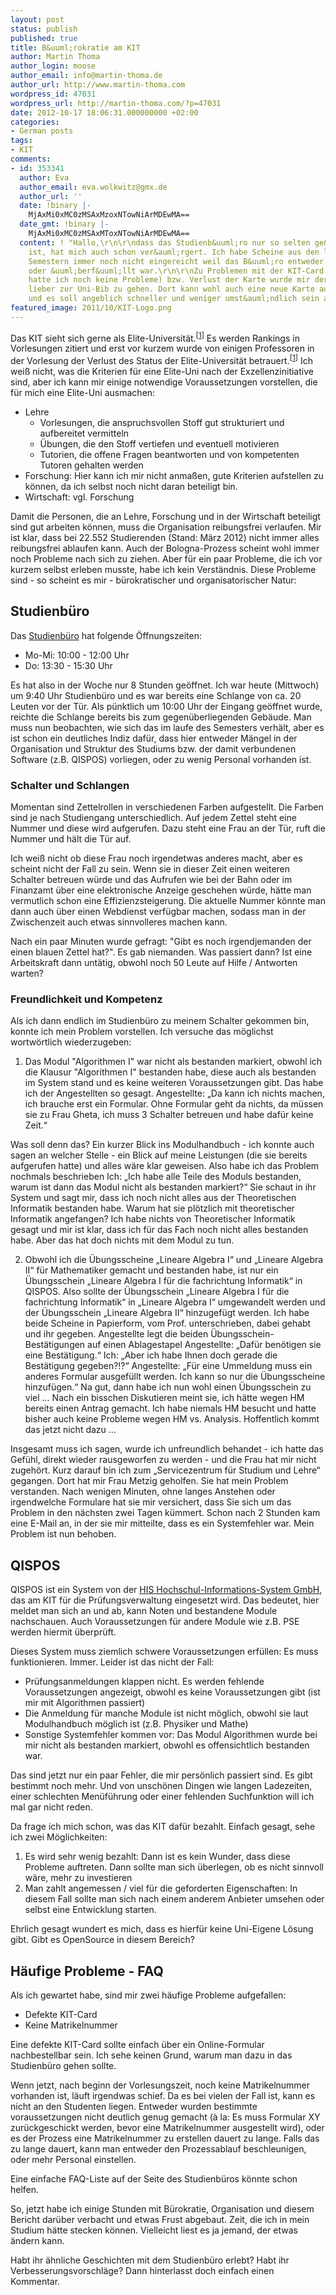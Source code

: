 ```yaml
---
layout: post
status: publish
published: true
title: B&uuml;rokratie am KIT
author: Martin Thoma
author_login: moose
author_email: info@martin-thoma.de
author_url: http://www.martin-thoma.com
wordpress_id: 47031
wordpress_url: http://martin-thoma.com/?p=47031
date: 2012-10-17 18:06:31.000000000 +02:00
categories:
- German posts
tags:
- KIT
comments:
- id: 353341
  author: Eva
  author_email: eva.wolkwitz@gmx.de
  author_url: ''
  date: !binary |-
    MjAxMi0xMC0zMSAxMzoxNTowNiArMDEwMA==
  date_gmt: !binary |-
    MjAxMi0xMC0zMSAxMToxNTowNiArMDEwMA==
  content: ! "Hallo,\r\n\r\ndass das Studienb&uuml;ro nur so selten ge&ouml;ffnet
    ist, hat mich auch schon ver&auml;rgert. Ich habe Scheine aus den letzten drei
    Semestern immer noch nicht eingereicht weil das B&uuml;ro entweder geschlossen
    oder &uuml;berf&uuml;llt war.\r\n\r\nZu Problemen mit der KIT-Card (zum Gl&uuml;ck
    hatte ich noch keine Probleme) bzw. Verlust der Karte wurde mir der Tip gegeben
    lieber zur Uni-Bib zu gehen. Dort kann wohl auch eine neue Karte ausgestellt werden
    und es soll angeblich schneller und weniger umst&auml;ndlich sein als im Studienb&uuml;ro.\r\n\r\nLG\r\nEva"
featured_image: 2011/10/KIT-Logo.png
---
```

Das KIT sieht sich gerne als Elite-Universit&auml;t.<sup>[<a href="http://www.kit.edu/besuchen/pi_2012_11933.php">1</a>]</sup> Es werden Rankings in Vorlesungen zitiert und erst vor kurzem wurde von einigen Professoren in der Vorlesung der Verlust des Status der Elite-Universit&auml;t betrauert.<sup>[<a href="http://bildungsklick.de/a/84162/hippler-elite-verlust-herber-rueckschlag-fuer-kit/">1</a>]</sup> Ich wei&szlig; nicht, was die Kriterien f&uuml;r eine Elite-Uni nach der Exzellenzinitiative sind, aber ich kann mir einige notwendige Voraussetzungen vorstellen, die f&uuml;r mich eine Elite-Uni ausmachen:

<ul>
<li>Lehre
  <ul>
    <li>Vorlesungen, die anspruchsvollen Stoff gut strukturiert und aufbereitet vermitteln</li>
    <li>&Uuml;bungen, die den Stoff vertiefen und eventuell motivieren</li>
    <li>Tutorien, die offene Fragen beantworten und von kompetenten Tutoren gehalten werden</li>
  </ul>
</li>
<li>Forschung: Hier kann ich mir nicht anma&szlig;en, gute Kriterien aufstellen zu k&ouml;nnen, da ich selbst noch nicht daran beteiligt bin.</li>
<li>Wirtschaft: vgl. Forschung</li>
</ul>

Damit die Personen, die an Lehre, Forschung und in der Wirtschaft beteiligt sind gut arbeiten k&ouml;nnen, muss die Organisation reibungsfrei verlaufen. Mir ist klar, dass bei 22.552 Studierenden (Stand: M&auml;rz 2012) nicht immer alles reibungsfrei ablaufen kann. Auch der Bologna-Prozess scheint wohl immer noch Probleme nach sich zu ziehen.
Aber f&uuml;r ein paar Probleme, die ich vor kurzem selbst erleben musste, habe ich kein Verst&auml;ndnis. Diese Probleme sind - so scheint es mir - b&uuml;rokratischer und organisatorischer Natur:

<h2>Studienb&uuml;ro</h2>
Das <a href="http://www.kit.edu/studieren/1960.php">Studienb&uuml;ro</a> hat folgende &Ouml;ffnungszeiten:
<ul>
  <li>Mo-Mi: 10:00 - 12:00 Uhr</li>
  <li>Do: 13:30 - 15:30 Uhr</li>
</ul>

Es hat also in der Woche nur 8 Stunden ge&ouml;ffnet. Ich war heute (Mittwoch) um 9:40 Uhr Studienb&uuml;ro und es war bereits eine Schlange von ca. 20 Leuten vor der T&uuml;r. Als p&uuml;nktlich um 10:00 Uhr der Eingang ge&ouml;ffnet wurde, reichte die Schlange bereits bis zum gegen&uuml;berliegenden Geb&auml;ude. Man muss nun beobachten, wie sich das im laufe des Semesters verh&auml;lt, aber es ist schon ein deutliches Indiz daf&uuml;r, dass hier entweder M&auml;ngel in der Organisation und Struktur des Studiums bzw. der damit verbundenen Software (z.B. QISPOS) vorliegen, oder zu wenig Personal vorhanden ist.

<h3>Schalter und Schlangen</h3>
Momentan sind Zettelrollen in verschiedenen Farben aufgestellt. Die Farben sind je nach Studiengang unterschiedlich. Auf jedem Zettel steht eine Nummer und diese wird aufgerufen. Dazu steht eine Frau an der T&uuml;r, ruft die Nummer und h&auml;lt die T&uuml;r auf. 

Ich wei&szlig; nicht ob diese Frau noch irgendetwas anderes macht, aber es scheint nicht der Fall zu sein. Wenn sie in dieser Zeit einen weiteren Schalter betreuen w&uuml;rde und das Aufrufen wie bei der Bahn oder im Finanzamt &uuml;ber eine elektronische Anzeige geschehen w&uuml;rde, h&auml;tte man vermutlich schon eine Effizienzsteigerung. Die aktuelle Nummer k&ouml;nnte man dann auch &uuml;ber einen Webdienst verf&uuml;gbar machen, sodass man in der Zwischenzeit auch etwas sinnvolleres machen kann.

Nach ein paar Minuten wurde gefragt: "Gibt es noch irgendjemanden der einen blauen Zettel hat?". Es gab niemanden. Was passiert dann? Ist eine Arbeitskraft dann unt&auml;tig, obwohl noch 50 Leute auf Hilfe / Antworten warten?

<h3>Freundlichkeit und Kompetenz</h3>
Als ich dann endlich im Studienb&uuml;ro zu meinem Schalter gekommen bin, konnte ich mein Problem vorstellen. Ich versuche das m&ouml;glichst wortw&ouml;rtlich wiederzugeben:

1. Das Modul "Algorithmen I" war nicht als bestanden markiert, obwohl ich die Klausur "Algorithmen I" bestanden habe, diese auch als bestanden im System stand und es keine weiteren Voraussetzungen gibt.
Das habe ich der Angestellten so gesagt. 
Angestellte: &bdquo;Da kann ich nichts machen, ich brauche erst ein Formular. Ohne Formular geht da nichts, da m&uuml;ssen sie zu Frau Gheta, ich muss 3 Schalter betreuen und habe daf&uuml;r keine Zeit.&ldquo;

Was soll denn das? Ein kurzer Blick ins Modulhandbuch - ich konnte auch sagen an welcher Stelle - ein Blick auf meine Leistungen (die sie bereits aufgerufen hatte) und alles w&auml;re klar geweisen. Also habe ich das Problem 
nochmals beschrieben
Ich: &bdquo;Ich habe alle Teile des Moduls bestanden, warum ist dann das Modul nicht als bestanden markiert?&ldquo;
Sie schaut in ihr System und sagt mir, dass ich noch nicht alles aus der Theoretischen Informatik bestanden habe.
Warum hat sie pl&ouml;tzlich mit theoretischer Informatik angefangen? Ich habe nichts von Theoretischer Informatik gesagt und mir ist klar, dass ich f&uuml;r das Fach noch nicht alles bestanden habe. Aber das hat doch nichts mit dem Modul zu tun.

2. Obwohl ich die &Uuml;bungsscheine &bdquo;Lineare Algebra I&ldquo; und &bdquo;Lineare Algebra II&ldquo; f&uuml;r Mathematiker gemacht und bestanden habe, ist nur ein &Uuml;bungsschein &bdquo;Lineare Algebra I f&uuml;r die fachrichtung Informatik&ldquo; in QISPOS. Also sollte der &Uuml;bungsschein &bdquo;Lineare Algebra I f&uuml;r die fachrichtung Informatik&ldquo; in &bdquo;Lineare Algebra I&ldquo; umgewandelt werden und der &Uuml;bungsschein &bdquo;Lineare Algebra II&ldquo; hinzugef&uuml;gt werden. Ich habe beide Scheine in Papierform, vom Prof. unterschrieben, dabei gehabt und ihr gegeben.
Angestellte legt die beiden &Uuml;bungsschein-Best&auml;tigungen auf einen Ablagestapel
Angestellte: &bdquo;Daf&uuml;r ben&ouml;tigen sie eine Best&auml;tigung.&ldquo;
Ich: &bdquo;Aber ich habe Ihnen doch gerade die Best&auml;tigung gegeben?!?&ldquo;
Angestellte: &bdquo;F&uuml;r eine Ummeldung muss ein anderes Formular ausgef&uuml;llt werden. Ich kann so nur die &Uuml;bungsscheine hinzuf&uuml;gen.&ldquo;
Na gut, dann habe ich nun wohl einen &Uuml;bungsschein zu viel ...
Nach ein bisschen Diskutieren meint sie, ich h&auml;tte wegen HM bereits einen Antrag gemacht. Ich habe niemals HM besucht und hatte bisher auch keine Probleme wegen HM vs. Analysis. Hoffentlich kommt das jetzt nicht dazu ...

Insgesamt muss ich sagen, wurde ich unfreundlich behandet - ich hatte das Gef&uuml;hl, direkt wieder rausgeworfen zu werden - und die Frau hat mir nicht zugeh&ouml;rt. Kurz darauf bin ich zum &bdquo;Servicezentrum f&uuml;r Studium und Lehre&ldquo; gegangen. Dort hat mir Frau Metzig geholfen. Sie hat mein Problem verstanden. Nach wenigen Minuten, ohne langes Anstehen oder irgendwelche Formulare hat sie mir versichert, dass Sie sich um das Problem in den n&auml;chsten zwei Tagen k&uuml;mmert. Schon nach 2 Stunden kam eine E-Mail an, in der sie mir mitteilte, dass es ein Systemfehler war. Mein Problem ist nun behoben.

<h2>QISPOS</h2>
QISPOS ist ein System von der <a href="http://de.wikipedia.org/wiki/Hochschul-Informations-System">HIS Hochschul-Informations-System GmbH</a>, das am KIT f&uuml;r die Pr&uuml;fungsverwaltung eingesetzt wird. Das bedeutet, hier meldet man sich an und ab, kann Noten und bestandene Module nachschauen. Auch Voraussetzungen f&uuml;r andere Module wie z.B. PSE werden hiermit &uuml;berpr&uuml;ft.

Dieses System muss ziemlich schwere Voraussetzungen erf&uuml;llen: Es muss funktionieren. Immer. Leider ist das nicht der Fall:

<ul>
  <li>Pr&uuml;fungsanmeldungen klappen nicht. Es werden fehlende Voraussetzungen angezeigt, obwohl es keine Voraussetzungen gibt (ist mir mit Algorithmen passiert)</li>
  <li>Die Anmeldung f&uuml;r manche Module ist nicht m&ouml;glich, obwohl sie laut Modulhandbuch m&ouml;glich ist (z.B. Physiker und Mathe)</li>
  <li>Sonstige Systemfehler kommen vor: Das Modul Algorithmen wurde bei mir nicht als bestanden markiert, obwohl es offensichtlich bestanden war.</li>
</ul>

Das sind jetzt nur ein paar Fehler, die mir pers&ouml;nlich passiert sind. Es gibt bestimmt noch mehr. Und von unsch&ouml;nen Dingen wie langen Ladezeiten, einer schlechten Men&uuml;f&uuml;hrung oder einer fehlenden Suchfunktion will ich mal gar nicht reden. 

Da frage ich mich schon, was das KIT daf&uuml;r bezahlt. Einfach gesagt, sehe ich zwei M&ouml;glichkeiten:
<ol>
  <li>Es wird sehr wenig bezahlt: Dann ist es kein Wunder, dass diese Probleme auftreten. Dann sollte man sich &uuml;berlegen, ob es nicht sinnvoll w&auml;re, mehr zu investieren</li>
  <li>Man zahlt angemessen / viel f&uuml;r die geforderten Eigenschaften: In diesem Fall sollte man sich nach einem anderem Anbieter umsehen oder selbst eine Entwicklung starten.</li>
</ol>

Ehrlich gesagt wundert es mich, dass es hierf&uuml;r keine Uni-Eigene L&ouml;sung gibt. Gibt es OpenSource in diesem Bereich?

<h2>H&auml;ufige Probleme - FAQ</h2>
Als ich gewartet habe, sind mir zwei h&auml;ufige Probleme aufgefallen:
<ul>
  <li>Defekte KIT-Card</li>
  <li>Keine Matrikelnummer</li>
</ul>

Eine defekte KIT-Card sollte einfach &uuml;ber ein Online-Formular nachbestellbar sein. Ich sehe keinen Grund, warum man dazu in das Studienb&uuml;ro gehen sollte.

Wenn jetzt, nach beginn der Vorlesungszeit, noch keine Matrikelnummer vorhanden ist, l&auml;uft irgendwas schief. Da es bei vielen der Fall ist, kann es nicht an den Studenten liegen. Entweder wurden bestimmte voraussetzungen nicht deutlich genug gemacht (&agrave; la: Es muss Formular XY zur&uuml;ckgeschickt werden, bevor eine Matrikelnummer ausgestellt wird), oder es der Prozess eine Matrikelnummer zu erstellen dauert zu lange. Falls das zu lange dauert, kann man entweder den Prozessablauf beschleunigen, oder mehr Personal einstellen.

Eine einfache FAQ-Liste auf der Seite des Studienb&uuml;ros k&ouml;nnte schon helfen.

So, jetzt habe ich einige Stunden mit B&uuml;rokratie, Organisation und diesem Bericht dar&uuml;ber verbacht und etwas Frust abgebaut. Zeit, die ich in mein Studium h&auml;tte stecken k&ouml;nnen. Vielleicht liest es ja jemand, der etwas &auml;ndern kann.

Habt ihr &auml;hnliche Geschichten mit dem Studienb&uuml;ro erlebt? Habt ihr Verbesserungsvorschl&auml;ge? Dann hinterlasst doch einfach einen Kommentar.
